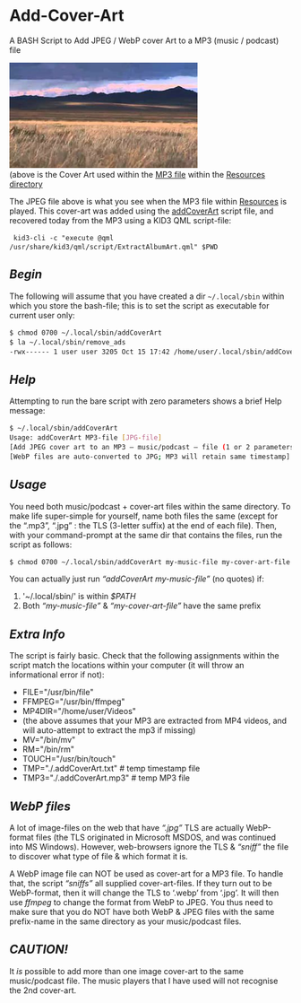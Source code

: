 # Add-Cover-Art
A BASH Script to Add JPEG / WebP cover Art to a MP3 (music / podcast) file

![Steppes of Central Asia](Resources/folder.jpg)    
(above is the Cover Art used within the [MP3 file](Resources/AlexanderBorodin-Steppes-of-Central-Asia-Polovtsian-Dances-EvgenySvetlanov.mp3) within the [Resources directory](Resources)

The JPEG file above is what you see when the MP3 file within [Resources](Resources) is played. This cover-art was added using the [addCoverArt](addCoverArt) script file, and recovered today from the MP3 using a KID3 QML script-file:    

     kid3-cli -c "execute @qml /usr/share/kid3/qml/script/ExtractAlbumArt.qml" $PWD

## *Begin*
The following will assume that you have created a dir `~/.local/sbin` within which you store the bash-file; this is to set the script as executable for current user only:

```bash
$ chmod 0700 ~/.local/sbin/addCoverArt
$ la ~/.local/sbin/remove_ads
-rwx------ 1 user user 3205 Oct 15 17:42 /home/user/.local/sbin/addCoverArt
```
## *Help*
Attempting to run the bare script with zero parameters shows a brief Help message:

```bash
$ ~/.local/sbin/addCoverArt
Usage: addCoverArt MP3-file [JPG-file]
[Add JPEG cover art to an MP3 — music/podcast — file (1 or 2 parameters; this dir only)]
[WebP files are auto-converted to JPG; MP3 will retain same timestamp]
```
## *Usage*
You need both music/podcast + cover-art files within the same directory. To make life super-simple for yourself, name both files the same (except for the “.mp3”, “.jpg” : the TLS (3-letter suffix) at the end of each file). Then, with your command-prompt at the same dir that contains the files, run the script as follows:

```bash
$ chmod 0700 ~/.local/sbin/addCoverArt my-music-file my-cover-art-file
```
You can actually just run *“addCoverArt my-music-file”* (no quotes) if:    
1. '~/.local/sbin/' is within *$PATH*
2. Both *“my-music-file”* & *“my-cover-art-file”* have the same prefix

## *Extra Info*
The script is fairly basic. Check that the following assignments within the script match the locations within your computer (it will throw an informational error if not):     
- FILE="/usr/bin/file"
- FFMPEG="/usr/bin/ffmpeg"
- MP4DIR="/home/user/Videos"     
- (the above assumes that your MP3 are extracted from MP4 videos, and will auto-attempt to extract the mp3 if missing)
- MV="/bin/mv"
- RM="/bin/rm"
- TOUCH="/usr/bin/touch"
- TMP="./.addCoverArt.txt"  # temp timestamp file
- TMP3="./.addCoverArt.mp3" # temp MP3 file

## *WebP files*
A lot of image-files on the web that have *“.jpg”* TLS are actually WebP-format files (the TLS originated in Microsoft MSDOS, and was continued into MS Windows). However, web-browsers ignore the TLS & *“sniff”* the file to discover what type of file & which format it is.

A WebP image file can NOT be used as cover-art for a MP3 file. To handle that, the script *“sniffs”* all supplied cover-art-files. If they turn out to be WebP-format, then it will change the TLS to ‘.webp’ from ‘.jpg’. It will then use *ffmpeg* to change the format from WebP to JPEG. You thus need to make sure that you do NOT have both WebP & JPEG files with the same prefix-name in the same directory as your music/podcast files.

## *CAUTION!*
It *is* possible to add more than one image cover-art to the same music/podcast file. The music players that I have used will not recognise the 2nd cover-art.
